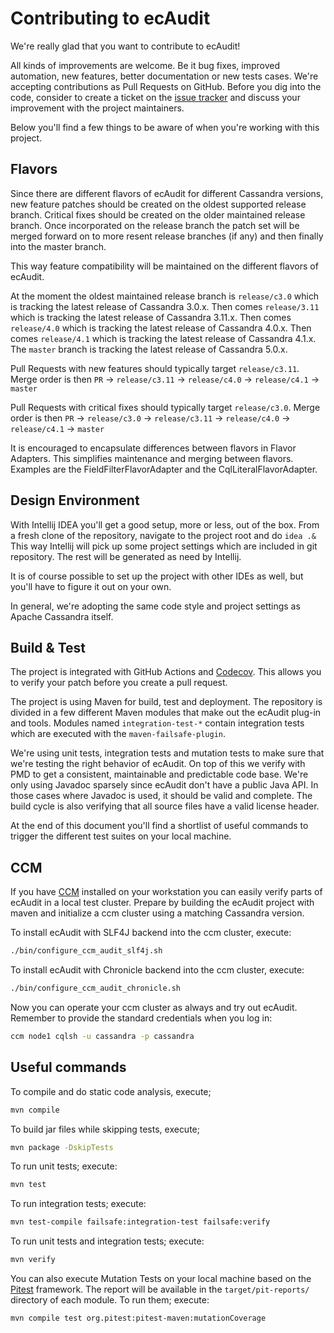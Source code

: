 # Contributing to ecAudit

We're really glad that you want to contribute to ecAudit!

All kinds of improvements are welcome.
Be it bug fixes, improved automation, new features, better documentation or new tests cases.
We're accepting contributions as Pull Requests on GitHub.
Before you dig into the code, consider to create a ticket on the [issue tracker](https://github.com/Ericsson/ecaudit/issues)
and discuss your improvement with the project maintainers.

Below you'll find a few things to be aware of when you're working with this project.


## Flavors

Since there are different flavors of ecAudit for different Cassandra versions,
new feature patches should be created on the oldest supported release branch.
Critical fixes should be created on the older maintained release branch.
Once incorporated on the release branch the patch set will be merged forward
on to more resent release branches (if any) and then finally into the master branch.

This way feature compatibility will be maintained on the different flavors of ecAudit.

At the moment the oldest maintained release branch is ```release/c3.0```
which is tracking the latest release of Cassandra 3.0.x.
Then comes ```release/3.11```
which is tracking the latest release of Cassandra 3.11.x.
Then comes ```release/4.0```
which is tracking the latest release of Cassandra 4.0.x.
Then comes ```release/4.1```
which is tracking the latest release of Cassandra 4.1.x.
The ```master``` branch is tracking the latest release of Cassandra 5.0.x.

Pull Requests with new features should typically target ```release/c3.11```.
Merge order is then ```PR``` -> ```release/c3.11``` -> ```release/c4.0``` -> ```release/c4.1``` -> ```master```

Pull Requests with critical fixes should typically target ```release/c3.0```.
Merge order is then ```PR``` -> ```release/c3.0``` -> ```release/c3.11``` -> ```release/c4.0``` -> ```release/c4.1``` -> ```master```

It is encouraged to encapsulate differences between flavors in Flavor Adapters.
This simplifies maintenance and merging between flavors.
Examples are the FieldFilterFlavorAdapter and the CqlLiteralFlavorAdapter.


## Design Environment

With Intellij IDEA you'll get a good setup, more or less, out of the box.
From a fresh clone of the repository, navigate to the project root and do ```idea .&```
This way Intellij will pick up some project settings which are included in git repository.
The rest will be generated as need by Intellij.

It is of course possible to set up the project with other IDEs as well,
but you'll have to figure it out on your own.

In general, we're adopting the same code style and project settings as Apache Cassandra itself.


## Build & Test

The project is integrated with GitHub Actions and [Codecov](https://app.codecov.io/gh).
This allows you to verify your patch before you create a pull request.

The project is using Maven for build, test and deployment.
The repository is divided in a few different Maven modules that make out the ecAudit plug-in and tools.
Modules named ```integration-test-*``` contain integration tests which are executed with the ```maven-failsafe-plugin```.

We're using unit tests, integration tests and mutation tests to make sure that we're testing the right behavior of ecAudit.
On top of this we verify with PMD to get a consistent, maintainable and predictable code base.
We're only using Javadoc sparsely since ecAudit don't have a public Java API.
In those cases where Javadoc is used, it should be valid and complete.
The build cycle is also verifying that all source files have a valid license header.

At the end of this document you'll find a shortlist of useful commands to trigger the different test suites on your local machine. 


## CCM

If you have [CCM](https://github.com/riptano/ccm) installed on your workstation you can easily verify parts of ecAudit in a local test cluster.
Prepare by building the ecAudit project with maven and initialize a ccm cluster using a matching Cassandra version.

To install ecAudit with SLF4J backend into the ccm cluster, execute:
```bash
./bin/configure_ccm_audit_slf4j.sh
```

To install ecAudit with Chronicle backend into the ccm cluster, execute:
```bash
./bin/configure_ccm_audit_chronicle.sh
```

Now you can operate your ccm cluster as always and try out ecAudit.
Remember to provide the standard credentials when you log in:
```bash
ccm node1 cqlsh -u cassandra -p cassandra
```


## Useful commands

To compile and do static code analysis, execute;
```bash
mvn compile
```

To build jar files while skipping tests, execute;
```bash
mvn package -DskipTests
```

To run unit tests; execute:
```bash
mvn test
```

To run integration tests; execute:
```bash
mvn test-compile failsafe:integration-test failsafe:verify
```

To run unit tests and integration tests; execute:
```bash
mvn verify
```

You can also execute Mutation Tests on your local machine based on the [Pitest](http://pitest.org/) framework.
The report will be available in the ```target/pit-reports/``` directory of each module.
To run them; execute:
```bash
mvn compile test org.pitest:pitest-maven:mutationCoverage
```
